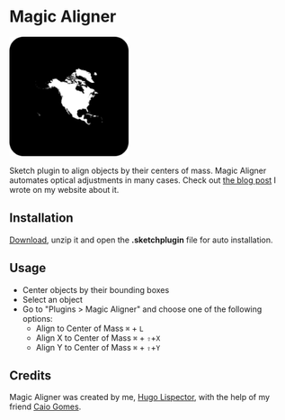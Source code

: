 # Magic Aligner

<p align="left">
 <img src="/magic-aligner.gif" width="212">
</p>

Sketch plugin to align objects by their centers of mass. Magic Aligner automates optical adjustments in many cases. Check out [the blog post][blog-post] I wrote on my website about it.

[blog-post]: http://hugolispector.com/magic-aligner/

## Installation
 [Download](https://github.com/HugoLis/Magic-Aligner/releases/latest/download/magic-aligner.sketchplugin.zip), unzip it and open the **.sketchplugin** file for auto installation.
 
## Usage
- Center objects by their bounding boxes
- Select an object
- Go to "Plugins > Magic Aligner" and choose one of the following options:
  - Align to Center of Mass `⌘` + `L` 
  - Align X to Center of Mass `⌘` + `⇧`+`X`
  - Align Y to Center of Mass `⌘` + `⇧`+`Y` 
  
## Credits
Magic Aligner was created by me, [Hugo Lispector][website-hugo], with the help of my friend [Caio Gomes][github-caio].

[website-hugo]: http://hugolispector.com/
[github-caio]: https://github.com/MiniMarvin
